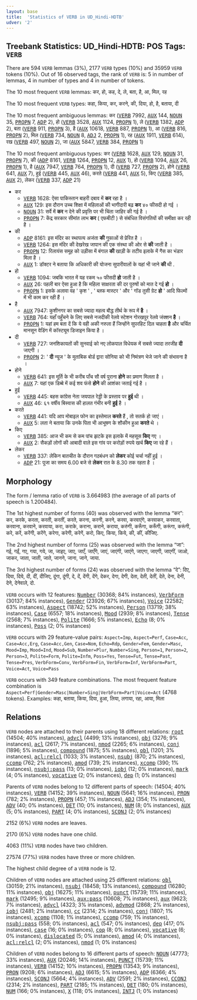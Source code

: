 ```yaml
---
layout: base
title:  'Statistics of VERB in UD_Hindi-HDTB'
udver: '2'
---
```


## Treebank Statistics: UD_Hindi-HDTB: POS Tags: `VERB`

There are 594 `VERB` lemmas (3%), 2177 `VERB` types (10%) and 35959 `VERB` tokens (10%).
Out of 16 observed tags, the rank of `VERB` is: 5 in number of lemmas, 4 in number of types and 4 in number of tokens.

The 10 most frequent `VERB` lemmas: कर, हो, कह, दे, ले, बता, है, आ, मिल, रह

The 10 most frequent `VERB` types:  कहा, किया, कर, करने, की, दिया, हो, है, बताया, दी

The 10 most frequent ambiguous lemmas: कर (<tt><a href="hi_hdtb-pos-VERB.html">VERB</a></tt> 7992, <tt><a href="hi_hdtb-pos-AUX.html">AUX</a></tt> 144, <tt><a href="hi_hdtb-pos-NOUN.html">NOUN</a></tt> 35, <tt><a href="hi_hdtb-pos-PROPN.html">PROPN</a></tt> 7, <tt><a href="hi_hdtb-pos-ADP.html">ADP</a></tt> 2), हो (<tt><a href="hi_hdtb-pos-VERB.html">VERB</a></tt> 3528, <tt><a href="hi_hdtb-pos-AUX.html">AUX</a></tt> 1124, <tt><a href="hi_hdtb-pos-PROPN.html">PROPN</a></tt> 1), ले (<tt><a href="hi_hdtb-pos-VERB.html">VERB</a></tt> 1382, <tt><a href="hi_hdtb-pos-ADP.html">ADP</a></tt> 2), बता (<tt><a href="hi_hdtb-pos-VERB.html">VERB</a></tt> 911, <tt><a href="hi_hdtb-pos-PROPN.html">PROPN</a></tt> 3), है (<tt><a href="hi_hdtb-pos-AUX.html">AUX</a></tt> 10618, <tt><a href="hi_hdtb-pos-VERB.html">VERB</a></tt> 887, <tt><a href="hi_hdtb-pos-PROPN.html">PROPN</a></tt> 1), आ (<tt><a href="hi_hdtb-pos-VERB.html">VERB</a></tt> 816, <tt><a href="hi_hdtb-pos-PROPN.html">PROPN</a></tt> 2), मिल (<tt><a href="hi_hdtb-pos-VERB.html">VERB</a></tt> 734, <tt><a href="hi_hdtb-pos-NOUN.html">NOUN</a></tt> 8, <tt><a href="hi_hdtb-pos-ADJ.html">ADJ</a></tt> 2, <tt><a href="hi_hdtb-pos-PROPN.html">PROPN</a></tt> 1), रह (<tt><a href="hi_hdtb-pos-AUX.html">AUX</a></tt> 1911, <tt><a href="hi_hdtb-pos-VERB.html">VERB</a></tt> 614), रख (<tt><a href="hi_hdtb-pos-VERB.html">VERB</a></tt> 497, <tt><a href="hi_hdtb-pos-NOUN.html">NOUN</a></tt> 2), जा (<tt><a href="hi_hdtb-pos-AUX.html">AUX</a></tt> 5847, <tt><a href="hi_hdtb-pos-VERB.html">VERB</a></tt> 384, <tt><a href="hi_hdtb-pos-PROPN.html">PROPN</a></tt> 1)

The 10 most frequent ambiguous types:  कर (<tt><a href="hi_hdtb-pos-VERB.html">VERB</a></tt> 1628, <tt><a href="hi_hdtb-pos-AUX.html">AUX</a></tt> 129, <tt><a href="hi_hdtb-pos-NOUN.html">NOUN</a></tt> 31, <tt><a href="hi_hdtb-pos-PROPN.html">PROPN</a></tt> 7), की (<tt><a href="hi_hdtb-pos-ADP.html">ADP</a></tt> 8161, <tt><a href="hi_hdtb-pos-VERB.html">VERB</a></tt> 1264, <tt><a href="hi_hdtb-pos-PROPN.html">PROPN</a></tt> 12, <tt><a href="hi_hdtb-pos-AUX.html">AUX</a></tt> 1), हो (<tt><a href="hi_hdtb-pos-VERB.html">VERB</a></tt> 1094, <tt><a href="hi_hdtb-pos-AUX.html">AUX</a></tt> 26, <tt><a href="hi_hdtb-pos-PROPN.html">PROPN</a></tt> 1), है (<tt><a href="hi_hdtb-pos-AUX.html">AUX</a></tt> 7947, <tt><a href="hi_hdtb-pos-VERB.html">VERB</a></tt> 764, <tt><a href="hi_hdtb-pos-PROPN.html">PROPN</a></tt> 1), दी (<tt><a href="hi_hdtb-pos-VERB.html">VERB</a></tt> 727, <tt><a href="hi_hdtb-pos-PROPN.html">PROPN</a></tt> 2), होने (<tt><a href="hi_hdtb-pos-VERB.html">VERB</a></tt> 641, <tt><a href="hi_hdtb-pos-AUX.html">AUX</a></tt> 7), हुई (<tt><a href="hi_hdtb-pos-VERB.html">VERB</a></tt> 445, <tt><a href="hi_hdtb-pos-AUX.html">AUX</a></tt> 46), करते (<tt><a href="hi_hdtb-pos-VERB.html">VERB</a></tt> 441, <tt><a href="hi_hdtb-pos-AUX.html">AUX</a></tt> 5), किए (<tt><a href="hi_hdtb-pos-VERB.html">VERB</a></tt> 385, <tt><a href="hi_hdtb-pos-AUX.html">AUX</a></tt> 2), लेकर (<tt><a href="hi_hdtb-pos-VERB.html">VERB</a></tt> 337, <tt><a href="hi_hdtb-pos-ADP.html">ADP</a></tt> 21)


* कर
  * <tt><a href="hi_hdtb-pos-VERB.html">VERB</a></tt> 1628: ऐसा पाकिस्तान बाहरी दबाव में <b>कर</b> रहा है ।
  * <tt><a href="hi_hdtb-pos-AUX.html">AUX</a></tt> 129: इस दौरान उच्च शिक्षा में महिलाओं की भागीदारी बढ़ <b>कर</b> ४० फीसदी हो गई ।
  * <tt><a href="hi_hdtb-pos-NOUN.html">NOUN</a></tt> 31: सर्वे में <b>कर</b> न देने की प्रवृत्ति पर भी चिंता जाहिर की गई है ।
  * <tt><a href="hi_hdtb-pos-PROPN.html">PROPN</a></tt> 7: केंद्र सरकार सीमांत लाभ <b>कर</b> ( एफबीटी ) से संबंधित विसंगतियों की समीक्षा कर रही है ।
* की
  * <tt><a href="hi_hdtb-pos-ADP.html">ADP</a></tt> 8161: इस मंदिर का स्‍थापत्‍य अजंता <b>की</b> गुफाओं से प्रेरित है ।
  * <tt><a href="hi_hdtb-pos-VERB.html">VERB</a></tt> 1264: इस मंदिर की देखरेख जापान की एक संस्‍था की ओर से <b>की</b> जाती है ।
  * <tt><a href="hi_hdtb-pos-PROPN.html">PROPN</a></tt> 12: रिलायंस समूह को उड़ीसा में बंगाल <b>की</b> खाड़ी के तटीय इलाके में गैस का भंडार मिला है ।
  * <tt><a href="hi_hdtb-pos-AUX.html">AUX</a></tt> 1: डॉक्टर ने बताया कि अधिकारी की योजना सुपारीवालों के यहां भी जाने <b>की</b> थी .
* हो
  * <tt><a href="hi_hdtb-pos-VERB.html">VERB</a></tt> 1094: जबकि भारत में यह रकम ५० फीसदी <b>हो</b> जाती है ।
  * <tt><a href="hi_hdtb-pos-AUX.html">AUX</a></tt> 26: पहली बार ऐसा हुआ है कि महिला साक्षरता की दर पुरुषों को मात दे गई <b>हो</b> ।
  * <tt><a href="hi_hdtb-pos-PROPN.html">PROPN</a></tt> 1: इसके अलावा वह ' कृश ' , ' ब्लफ मास्टर ' और ' गॉड तुसी ग्रेट <b>हो</b> ' आदि फिल्मों में भी काम कर रही हैं ।
* है
  * <tt><a href="hi_hdtb-pos-AUX.html">AUX</a></tt> 7947: कुशीनगर का सबसे ज्‍यादा महत्‍व बौद्ध तीर्थ के रूप में <b>है</b> ।
  * <tt><a href="hi_hdtb-pos-VERB.html">VERB</a></tt> 764: यहाँ पहुँचने के लिए सबसे नजदीकी रेलवे स्‍टेशन गोरखपुर रेलवे जंक्‍शन <b>है</b> ।
  * <tt><a href="hi_hdtb-pos-PROPN.html">PROPN</a></tt> 1: यहां हम बता दें कि ये वही अकी नरुला हैं जिन्होंने सुपरहिट दिल चाहता <b>है</b> और चर्चित मानसून वेडिंग में कॉस्ट्यूम डिजाइन किया है ।
* दी
  * <tt><a href="hi_hdtb-pos-VERB.html">VERB</a></tt> 727: जनशिकायतों की सुनवाई को नए लोकपाल विधेयक में सबसे ज्यादा तरजीह <b>दी</b> जाएगी ।
  * <tt><a href="hi_hdtb-pos-PROPN.html">PROPN</a></tt> 2: ' <b>दी</b> न्यूज ' के मुताबिक बोर्ड द्वारा सोनिया को भी निमंत्रण भेजे जाने की संभावना है ।
* होने
  * <tt><a href="hi_hdtb-pos-VERB.html">VERB</a></tt> 641: इस मूर्ति के भी करीब पाँच सौ वर्ष पुराना <b>होने</b> का प्रमाण मिलता है ।
  * <tt><a href="hi_hdtb-pos-AUX.html">AUX</a></tt> 7: यहां एक डिब्बे में कई शव फंसे <b>होने</b> की आशंका जताई गई है ।
* हुई
  * <tt><a href="hi_hdtb-pos-VERB.html">VERB</a></tt> 445: बहस कांग्रेस नेता जयपाल रेड्डी के प्रस्ताव पर <b>हुई</b> थी ।
  * <tt><a href="hi_hdtb-pos-AUX.html">AUX</a></tt> 46: ६१ वर्षीय बिस्वास की हालत गंभीर बनी <b>हुई</b> है ।
* करते
  * <tt><a href="hi_hdtb-pos-VERB.html">VERB</a></tt> 441: यदि आप मोबाइल फोन का इस्तेमाल <b>करते</b> हैं , तो सतर्क हो जाएं ।
  * <tt><a href="hi_hdtb-pos-AUX.html">AUX</a></tt> 5: लता ने बताया कि उनके पिता भी आभूषण के शौकीन हुआ <b>करते</b> थे ।
* किए
  * <tt><a href="hi_hdtb-pos-VERB.html">VERB</a></tt> 385: आज भी कम से कम पांच झटके इस इलाके में महसूस <b>किए</b> गए ।
  * <tt><a href="hi_hdtb-pos-AUX.html">AUX</a></tt> 2: सैकड़ों लोगों की आबादी वाले इस गांव पर करोड़ों रुपये खर्च <b>किए</b> जा रहे हैं ।
* लेकर
  * <tt><a href="hi_hdtb-pos-VERB.html">VERB</a></tt> 337: लेकिन बातचीत के दौरान गठबंधन को <b>लेकर</b> कोई चर्चा नहीं हुई ।
  * <tt><a href="hi_hdtb-pos-ADP.html">ADP</a></tt> 21: पूजा का समय 6.00 बजे से <b>लेकर</b> रात के 8.30 तक रहता है ।

## Morphology

The form / lemma ratio of `VERB` is 3.664983 (the average of all parts of speech is 1.200484).

The 1st highest number of forms (40) was observed with the lemma “कर”: कर, करके, करता, करती, करतीं, करते, करना, करनी, करने, करवा, करवाएंगे, करवाकर, करवाता, करवाना, करवाने, करवाया, करा, कराके, कराना, कराने, कराया, करुंगी, करूँगा, करूँगी, करूंगा, करूंगी, करे, करें, करेंगी, करेंगे, करेगा, करेगी, करेगें, करो, किए, किया, किये, की, कीं, कीजिए.

The 2nd highest number of forms (25) was observed with the lemma “जा”: गई, गईं, गए, गया, गये, जा, जाइए, जाए, जाएँ, जाएँगे, जाएं, जाएंगी, जाएंगे, जाएगा, जाएगी, जाएगीं, जाओ, जाकर, जाता, जाती, जाते, जानने, जाना, जाने, जाया.

The 3rd highest number of forms (24) was observed with the lemma “दे”: दिए, दिया, दिये, दी, दीं, दीजिए, दूंगा, दूंगी, दे, दें, देंगी, देंगे, देकर, देगा, देगी, देता, देती, देतीं, देते, देना, देनी, देने, देनेवाले, दो.

`VERB` occurs with 12 features: <tt><a href="hi_hdtb-feat-Number.html">Number</a></tt> (30368; 84% instances), <tt><a href="hi_hdtb-feat-VerbForm.html">VerbForm</a></tt> (30137; 84% instances), <tt><a href="hi_hdtb-feat-Gender.html">Gender</a></tt> (23926; 67% instances), <tt><a href="hi_hdtb-feat-Voice.html">Voice</a></tt> (22582; 63% instances), <tt><a href="hi_hdtb-feat-Aspect.html">Aspect</a></tt> (18742; 52% instances), <tt><a href="hi_hdtb-feat-Person.html">Person</a></tt> (13719; 38% instances), <tt><a href="hi_hdtb-feat-Case.html">Case</a></tt> (6557; 18% instances), <tt><a href="hi_hdtb-feat-Mood.html">Mood</a></tt> (2939; 8% instances), <tt><a href="hi_hdtb-feat-Tense.html">Tense</a></tt> (2568; 7% instances), <tt><a href="hi_hdtb-feat-Polite.html">Polite</a></tt> (1666; 5% instances), <tt><a href="hi_hdtb-feat-Echo.html">Echo</a></tt> (8; 0% instances), <tt><a href="hi_hdtb-feat-Poss.html">Poss</a></tt> (2; 0% instances)

`VERB` occurs with 29 feature-value pairs: `Aspect=Imp`, `Aspect=Perf`, `Case=Acc`, `Case=Acc,Erg`, `Case=Acc,Gen`, `Case=Nom`, `Echo=Rdp`, `Gender=Fem`, `Gender=Masc`, `Mood=Imp`, `Mood=Ind`, `Mood=Sub`, `Number=Plur`, `Number=Sing`, `Person=1`, `Person=2`, `Person=3`, `Polite=Form`, `Polite=Infm`, `Poss=Yes`, `Tense=Fut`, `Tense=Past`, `Tense=Pres`, `VerbForm=Conv`, `VerbForm=Fin`, `VerbForm=Inf`, `VerbForm=Part`, `Voice=Act`, `Voice=Pass`

`VERB` occurs with 349 feature combinations.
The most frequent feature combination is `Aspect=Perf|Gender=Masc|Number=Sing|VerbForm=Part|Voice=Act` (4768 tokens).
Examples: कहा, बताया, किया, दिया, हुआ, लिया, लगाया, रहा, आया, मिला


## Relations

`VERB` nodes are attached to their parents using 18 different relations: <tt><a href="hi_hdtb-dep-root.html">root</a></tt> (14504; 40% instances), <tt><a href="hi_hdtb-dep-advcl.html">advcl</a></tt> (4499; 13% instances), <tt><a href="hi_hdtb-dep-obj.html">obj</a></tt> (3276; 9% instances), <tt><a href="hi_hdtb-dep-acl.html">acl</a></tt> (2617; 7% instances), <tt><a href="hi_hdtb-dep-nmod.html">nmod</a></tt> (2265; 6% instances), <tt><a href="hi_hdtb-dep-conj.html">conj</a></tt> (1896; 5% instances), <tt><a href="hi_hdtb-dep-compound.html">compound</a></tt> (1875; 5% instances), <tt><a href="hi_hdtb-dep-obl.html">obl</a></tt> (1201; 3% instances), <tt><a href="hi_hdtb-dep-acl-relcl.html">acl:relcl</a></tt> (1033; 3% instances), <tt><a href="hi_hdtb-dep-nsubj.html">nsubj</a></tt> (870; 2% instances), <tt><a href="hi_hdtb-dep-ccomp.html">ccomp</a></tt> (762; 2% instances), <tt><a href="hi_hdtb-dep-amod.html">amod</a></tt> (739; 2% instances), <tt><a href="hi_hdtb-dep-xcomp.html">xcomp</a></tt> (390; 1% instances), <tt><a href="hi_hdtb-dep-nsubj-pass.html">nsubj:pass</a></tt> (13; 0% instances), <tt><a href="hi_hdtb-dep-iobj.html">iobj</a></tt> (12; 0% instances), <tt><a href="hi_hdtb-dep-mark.html">mark</a></tt> (4; 0% instances), <tt><a href="hi_hdtb-dep-vocative.html">vocative</a></tt> (2; 0% instances), <tt><a href="hi_hdtb-dep-dep.html">dep</a></tt> (1; 0% instances)

Parents of `VERB` nodes belong to 12 different parts of speech:  (14504; 40% instances), <tt><a href="hi_hdtb-pos-VERB.html">VERB</a></tt> (14152; 39% instances), <tt><a href="hi_hdtb-pos-NOUN.html">NOUN</a></tt> (5641; 16% instances), <tt><a href="hi_hdtb-pos-PRON.html">PRON</a></tt> (782; 2% instances), <tt><a href="hi_hdtb-pos-PROPN.html">PROPN</a></tt> (457; 1% instances), <tt><a href="hi_hdtb-pos-ADJ.html">ADJ</a></tt> (354; 1% instances), <tt><a href="hi_hdtb-pos-ADV.html">ADV</a></tt> (40; 0% instances), <tt><a href="hi_hdtb-pos-DET.html">DET</a></tt> (10; 0% instances), <tt><a href="hi_hdtb-pos-NUM.html">NUM</a></tt> (8; 0% instances), <tt><a href="hi_hdtb-pos-AUX.html">AUX</a></tt> (5; 0% instances), <tt><a href="hi_hdtb-pos-PART.html">PART</a></tt> (4; 0% instances), <tt><a href="hi_hdtb-pos-SCONJ.html">SCONJ</a></tt> (2; 0% instances)

2152 (6%) `VERB` nodes are leaves.

2170 (6%) `VERB` nodes have one child.

4063 (11%) `VERB` nodes have two children.

27574 (77%) `VERB` nodes have three or more children.

The highest child degree of a `VERB` node is 12.

Children of `VERB` nodes are attached using 25 different relations: <tt><a href="hi_hdtb-dep-obl.html">obl</a></tt> (30159; 21% instances), <tt><a href="hi_hdtb-dep-nsubj.html">nsubj</a></tt> (18458; 13% instances), <tt><a href="hi_hdtb-dep-compound.html">compound</a></tt> (16280; 11% instances), <tt><a href="hi_hdtb-dep-obj.html">obj</a></tt> (16275; 11% instances), <tt><a href="hi_hdtb-dep-punct.html">punct</a></tt> (15739; 11% instances), <tt><a href="hi_hdtb-dep-mark.html">mark</a></tt> (12495; 9% instances), <tt><a href="hi_hdtb-dep-aux-pass.html">aux:pass</a></tt> (10608; 7% instances), <tt><a href="hi_hdtb-dep-aux.html">aux</a></tt> (9623; 7% instances), <tt><a href="hi_hdtb-dep-advcl.html">advcl</a></tt> (4323; 3% instances), <tt><a href="hi_hdtb-dep-advmod.html">advmod</a></tt> (2868; 2% instances), <tt><a href="hi_hdtb-dep-iobj.html">iobj</a></tt> (2481; 2% instances), <tt><a href="hi_hdtb-dep-cc.html">cc</a></tt> (2314; 2% instances), <tt><a href="hi_hdtb-dep-conj.html">conj</a></tt> (1807; 1% instances), <tt><a href="hi_hdtb-dep-xcomp.html">xcomp</a></tt> (1108; 1% instances), <tt><a href="hi_hdtb-dep-ccomp.html">ccomp</a></tt> (759; 1% instances), <tt><a href="hi_hdtb-dep-nsubj-pass.html">nsubj:pass</a></tt> (558; 0% instances), <tt><a href="hi_hdtb-dep-acl.html">acl</a></tt> (547; 0% instances), <tt><a href="hi_hdtb-dep-dep.html">dep</a></tt> (417; 0% instances), <tt><a href="hi_hdtb-dep-case.html">case</a></tt> (16; 0% instances), <tt><a href="hi_hdtb-dep-cop.html">cop</a></tt> (8; 0% instances), <tt><a href="hi_hdtb-dep-vocative.html">vocative</a></tt> (6; 0% instances), <tt><a href="hi_hdtb-dep-dislocated.html">dislocated</a></tt> (5; 0% instances), <tt><a href="hi_hdtb-dep-amod.html">amod</a></tt> (4; 0% instances), <tt><a href="hi_hdtb-dep-acl-relcl.html">acl:relcl</a></tt> (2; 0% instances), <tt><a href="hi_hdtb-dep-nmod.html">nmod</a></tt> (1; 0% instances)

Children of `VERB` nodes belong to 16 different parts of speech: <tt><a href="hi_hdtb-pos-NOUN.html">NOUN</a></tt> (47773; 33% instances), <tt><a href="hi_hdtb-pos-AUX.html">AUX</a></tt> (20246; 14% instances), <tt><a href="hi_hdtb-pos-PUNCT.html">PUNCT</a></tt> (15739; 11% instances), <tt><a href="hi_hdtb-pos-VERB.html">VERB</a></tt> (14152; 10% instances), <tt><a href="hi_hdtb-pos-PROPN.html">PROPN</a></tt> (13543; 9% instances), <tt><a href="hi_hdtb-pos-PRON.html">PRON</a></tt> (9208; 6% instances), <tt><a href="hi_hdtb-pos-ADJ.html">ADJ</a></tt> (6615; 5% instances), <tt><a href="hi_hdtb-pos-ADP.html">ADP</a></tt> (6366; 4% instances), <tt><a href="hi_hdtb-pos-SCONJ.html">SCONJ</a></tt> (5664; 4% instances), <tt><a href="hi_hdtb-pos-ADV.html">ADV</a></tt> (2591; 2% instances), <tt><a href="hi_hdtb-pos-CCONJ.html">CCONJ</a></tt> (2314; 2% instances), <tt><a href="hi_hdtb-pos-PART.html">PART</a></tt> (2185; 1% instances), <tt><a href="hi_hdtb-pos-DET.html">DET</a></tt> (180; 0% instances), <tt><a href="hi_hdtb-pos-NUM.html">NUM</a></tt> (166; 0% instances), <tt><a href="hi_hdtb-pos-X.html">X</a></tt> (118; 0% instances), <tt><a href="hi_hdtb-pos-INTJ.html">INTJ</a></tt> (1; 0% instances)

